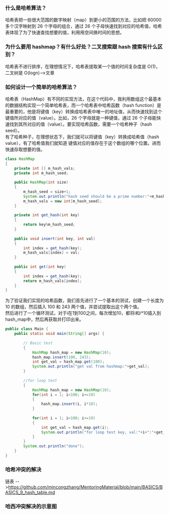 ### 什么是哈希算法？  
哈希表把一些很大范围的数字映射（map）到更小的范围的方法，比如把 60000 多个汉字映射到 26 个字母的组合，通过 26 个子母快速找到对应的哈希值，哈希表体现了为了快速查找想要的值，利用用空间换时间的思想。
### 为什么要用 hashmap？有什么好处？二叉搜索跟 hash 搜索有什么区别？
哈希表不进行排序，在理想情况下，哈希表提取某一个值的时间复杂度是 O(1)，二叉树是 O(logn)-->文章  



### 如何设计一个简单的哈希算法？
哈希表（HashMap）有不同的实现方法，在这个代码中，我利用数组这个最基本的数据结构实现一个简单哈希表，而一个哈希表中哈希函数（hash function）是最重要的，他是将键值（key）转换成哈希表中唯一的地址值，从而快速找到这个键值所对应的值（value）。比如，26 个字母就是一种键值，通过 26 个子母能快速找到其所对应的值（value）。要实现哈希函数，需要一个哈希种子（hash seed）。  
有了哈希种子，在理想状态下，我们就可以将键值（key）转换成哈希值（hash value），有了哈希值我们就知道 键值对应的值存在于这个数组的哪个位置。进而快速存取想要的值。

```java
class HashMap
{
    private int [] m_hash_vals;
    private int m_hash_seed;
    
    public HashMap(int size)
    {
        m_hash_seed = size+1;
        System.out.println("hash seed should be a prime number:"+m_hash_seed);
        m_hash_vals = new int[m_hash_seed];
    }
    
    private int get_hash(int key)
    {
        return key%m_hash_seed;
    }
    
    public void insert(int key, int val)
    {
        int index = get_hash(key);
        m_hash_vals[index] = val;
    }
    
    public int get(int key)
    {
        int index = get_hash(key);
        return m_hash_vals[index];
    }
}

```
为了验证我们实现的哈希函数，我们首先进行了一个基本的测试，创建一个长度为 10 的数组，然后插入 100 和 243 两个值，并尝试提取出这个两个值。  
然后进行了一个循环测试，对于i在1到100之间，每次增加10，都将i和i*10插入到hash_map中，然后再获取并打印出来。

``` java
public class Main {
    public static void main(String[] args) {
        
        // Basic test
        {
            HashMap hash_map = new HashMap(10);
            hash_map.insert(100, 243);
            int get_val = hash_map.get(100);
            System.out.println("get val from hashmap:"+get_val);
        }
        
        //for loop test
        {
            HashMap hash_map = new HashMap(10);
            for(int i = 1; i<100; i+=10)
            {
                hash_map.insert(i, i*10);
            }
            
            for(int i = 1; i<100; i+=10)
            {
                int get_val = hash_map.get(i);
                System.out.println("for loop test key, val:"+i+":"+get_val);
            }
        }
        System.out.println("done");
    }
}
```
### 哈希冲突的解决
链表 -->https://github.com/mincongzhang/MentoringMaterial/blob/main/BASICS/BASICS_9_hash_table.md
### 哈西冲突解决的示意图
